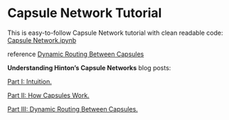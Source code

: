 # Capsule Network Tutorial
This is easy-to-follow Capsule Network tutorial with clean readable code:
[Capsule Network.ipynb](https://github.com/higgsfield/Capsule-Network-Tutorial/blob/master/Capsule%20Network.ipynb)

reference [Dynamic Routing Between Capsules](https://arxiv.org/abs/1710.09829)

**Understanding Hinton’s Capsule Networks** blog posts:

[Part I: Intuition.](https://medium.com/ai%C2%B3-theory-practice-business/understanding-hintons-capsule-networks-part-i-intuition-b4b559d1159b)

[Part II: How Capsules Work.](https://medium.com/ai%C2%B3-theory-practice-business/understanding-hintons-capsule-networks-part-ii-how-capsules-work-153b6ade9f66)

[Part III: Dynamic Routing Between Capsules.](https://medium.com/ai%C2%B3-theory-practice-business/understanding-hintons-capsule-networks-part-iii-dynamic-routing-between-capsules-349f6d30418)
